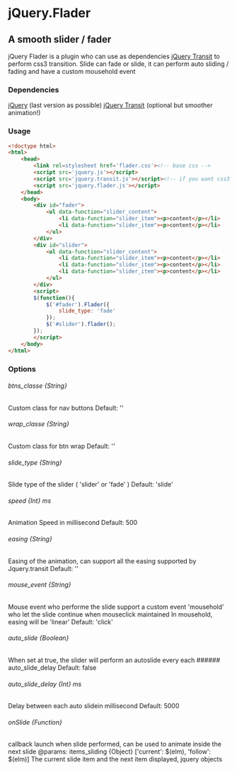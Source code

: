 jQuery.Flader
=============
A smooth slider / fader
-----------------------

jQuery Flader is a plugin who can use as dependencies [jQuery Transit](http://ricostacruz.com/jquery.transit) to perform css3 transition.
Slide can fade or slide, it can perform auto sliding / fading and have a custom mousehold event

### Dependencies

[jQuery](http://jquery.com/) (last version as possible)
[jQuery Transit](http://ricostacruz.com/jquery.transit) (optional but smoother animation!)

### Usage

``` html
<!doctype html>
<html>
    <head>
		<link rel=stylesheet href='flader.css'><!-- base css -->
		<script src='jquery.js'></script>
		<script src='jquery.transit.js'></script><!-- if you want css3 animation -->
		<script src='jquery.flader.js'></script>
	</head>
	<body>
		<div id="fader">
			<ul data-function="slider_content">
				<li data-function="slider_item"><p>content</p></li>
				<li data-function="slider_item"><p>content</p></li>
			</ul>
		</div>
		<div id="slider">
			<ul data-function="slider_content">
				<li data-function="slider_item"><p>content</p></li>
				<li data-function="slider_item"><p>content</p></li>
				<li data-function="slider_item"><p>content</p></li>
			</ul>
		</div>
		<script>
		$(function(){
			$('#fader').Flader({
				slide_type: 'fade'
			});
			$('#slider').flader();
		});
		</script>
	</body>
</html>
```
### Options

###### btns_classe {String}
  Custom class for nav buttons
  Default: ''

###### wrap_classe {String}
  Custom class for btn wrap
  Default: ''

###### slide_type {String}
  Slide type of the slider ( 'slider' or 'fade' )
  Default: 'slide'

###### speed {Int} ms
  Animation Speed in millisecond
  Default: 500

###### easing {String}
  Easing of the animation, can support all the easing supported by Jquery.transit
  Default: ''

###### mouse_event {String}
  Mouse event who performe the slide
  support a custom event 'mousehold' who let the slide continue when mouseclick maintained
  In mousehold, easing will be 'linear'
  Default: 'click'

###### auto_slide {Boolean}
  When set at true, the slider will perform an autoslide every each ###### auto_slide_delay
  Default: false

###### auto_slide_delay {Int} ms
  Delay between each auto slidein millisecond
  Default: 5000

###### onSlide {Function}
  callback launch when slide performed, can be used to animate inside the next slide
  @params: items_sliding {Object} ['current': $(elm), 'follow': $(elm)]
      The current slide item and the next item displayed, jquery objects
